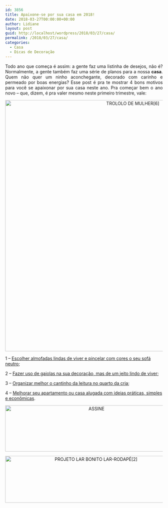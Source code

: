 ```yaml
---
id: 3856
title: Apaixone-se por sua casa em 2018!
date: 2018-03-27T00:00:00+00:00
author: Lidiane
layout: post
guid: http://localhost/wordpress/2018/03/27/casa/
permalink: /2018/03/27/casa/
categories:
  - Casa
  - Dicas de Decoração
---
```

<p align="justify">
  Todo ano que começa é assim: a gente faz uma listinha de desejos, não é? Normalmente, a gente também faz uma série de planos para a nossa <strong>casa</strong>. Quem não quer um ninho aconchegante, decorado com carinho e permeado por boas energias? Esse post é pra te mostrar 4 bons motivos para você se apaixonar por sua casa neste ano. Pra começar bem o ano novo – que, dizem, é pra valer mesmo neste primeiro trimestre, vale:
</p>

<p align="center">
  <img class="alignnone size-full wp-image-14586" src="http://www.trololodemulher.com.br/blog/wp-content/uploads/2018/03/TROLOLO-DE-MULHER6.jpg" alt="TROLOLO DE MULHER[6]" width="800" height="800" />
</p>

1 – <a href="http://www.trololodemulher.com.br/2013/08/02/sofa-almofada-sala-estar/" target="_blank">Escolher almofadas lindas de viver e pincelar com cores o seu sofá neutro</a>;

2 – <a href="http://www.trololodemulher.com.br/2014/12/01/gaiolas-na-decoracao/" target="_blank">Fazer uso de gaiolas na sua decoração, mas de um jeito lindo de viver</a>;

3 – <a href="http://www.trololodemulher.com.br/2014/10/03/decoracao-infantil/" target="_blank">Organizar melhor o cantinho da leitura no quarto da cria</a>;

4 – <a href="http://www.trololodemulher.com.br/2015/10/21/decoracao-da-casa-alugada/" target="_blank">Melhorar seu apartamento ou casa alugada com ideias práticas, simples e econômicas</a>.

<p align="center">
  <a href="http://feedburner.google.com/fb/a/mailverify?uri=blogbichafemea&loc=pt_BR" target="_blank"><img class="alignnone size-full wp-image-14011" src="http://www.trololodemulher.com.br/blog/wp-content/uploads/2017/08/ASSINE.jpg" alt="ASSINE" width="568" height="147" /></a>
</p>

<p align="center">
  <a href="http://www.trololodemulher.com.br/projeto-lar-bonito-lar/"><img class="wp-image-14554 size-full" src="http://www.trololodemulher.com.br/blog/wp-content/uploads/2018/02/PROJETO-LAR-BONITO-LAR-RODAPÉ2.jpg" alt="PROJETO LAR BONITO LAR-RODAPÉ[2]" width="565" height="149" /></a>
</p>